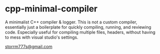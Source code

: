 # cpp-minimal-compiler
A minimalist C++ compiler & logger.
This is not a custom compiler, essentially just a boilerplate for quickly compiling, running, and reviewing code.
Especially useful for compiling multiple files, headers, without having to mess with visual studio's settings.

storrm777s@gmail.com
